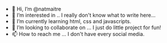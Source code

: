 - 👋 Hi, I’m @natmaitre
- 👀 I’m interested in .. I really don't know what to write here...
- 🌱 I’m currently learning html, css and javascripts.
- 💞️ I’m looking to collaborate on ... I just do little project for fun!
- 📫 How to reach me ... I don't have every social media.

<!---
natmaitre/natmaitre is a ✨ special ✨ repository because its `README.md` (this file) appears on your GitHub profile.
You can click the Preview link to take a look at your changes.
--->
